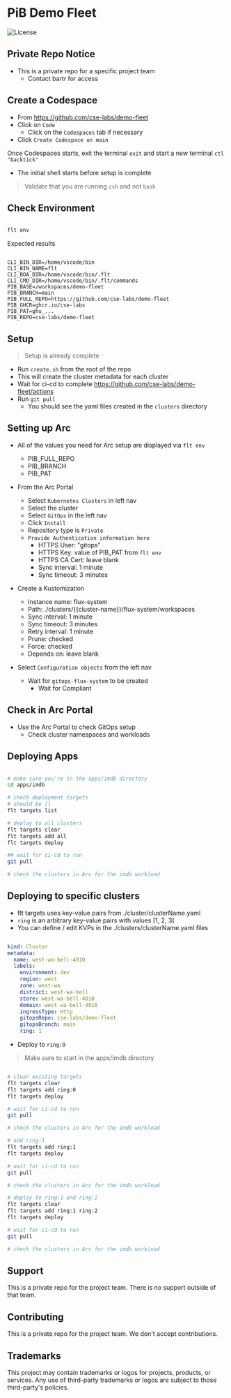 # PiB Demo Fleet

![License](https://img.shields.io/badge/license-MIT-green.svg)

## Private Repo Notice

- This is a private repo for a specific project team
  - Contact bartr for access

## Create a Codespace

- From <https://github.com/cse-labs/demo-fleet>
- Click on `Code`
  - Click on the `Codespaces` tab if necessary
- Click `Create Codespace on main`

Once Codespaces starts, exit the terminal `exit` and start a new terminal `ctl "backtick"`

- The initial shell starts before setup is complete

> Validate that you are running `zsh` and not `bash`

## Check Environment

```bash

flt env

```

Expected results

```text

CLI_BIN_DIR=/home/vscode/bin
CLI_BIN_NAME=flt
CLI_BOA_DIR=/home/vscode/bin/.flt
CLI_CMD_DIR=/home/vscode/bin/.flt/commands
PIB_BASE=/workspaces/demo-fleet
PIB_BRANCH=main
PIB_FULL_REPO=https://github.com/cse-labs/demo-fleet
PIB_GHCR=ghcr.io/cse-labs
PIB_PAT=ghu_...
PIB_REPO=cse-labs/demo-fleet

```

## Setup

> Setup is already complete

- Run `create.sh` from the root of the repo
- This will create the cluster metadata for each cluster
- Wait for ci-cd to complete <https://github.com/cse-labs/demo-fleet/actions>
- Run `git pull`
  - You should see the yaml files created in the `clusters` directory

## Setting up Arc

- All of the values you need for Arc setup are displayed via `flt env`
  - PIB_FULL_REPO
  - PIB_BRANCH
  - PIB_PAT

- From the Arc Portal

  - Select `Kubernetes Clusters` in left nav
  - Select the cluster
  - Select `GitOps` in the left nav
  - Click `Install`
  - Repository type is `Private`
  - `Provide Authentication information here`
    - HTTPS User: "gitops"
    - HTTPS Key: value of PIB_PAT from `flt env`
    - HTTPS CA Cert: leave blank
    - Sync interval: 1 minute
    - Sync timeout: 3 minutes

- Create a Kustomization
  - Instance name: flux-system
  - Path: ./clusters/{{cluster-name}}/flux-system/workspaces
  - Sync interval: 1 minute
  - Sync timeout: 3 minutes
  - Retry interval: 1 minute
  - Prune: checked
  - Force: checked
  - Depends on: leave blank

- Select `Configuration objects` from the left nav
  - Wait for `gitops-flux-system` to be created
    - Wait for Compliant

## Check in Arc Portal

- Use the Arc Portal to check GitOps setup
  - Check cluster namespaces and workloads

## Deploying Apps

```bash

# make sure you're in the apps/imdb directory
cd apps/imdb

# check deployment targets
# should be []
flt targets list

# deploy to all clusters
flt targets clear
flt targets add all
flt targets deploy

## wait for ci-cd to run
git pull

# check the clusters in Arc for the imdb workload

```

## Deploying to specific clusters

- flt targets uses key-value pairs from ./cluster/clusterName.yaml
- `ring` is an arbitrary key-value pairs with values [1, 2, 3]
- You can define / edit KVPs in the ./clusters/clusterName.yaml files

```yaml

kind: Cluster
metadata:
  name: west-wa-bell-4010
  labels:
    environment: dev
    region: west
    zone: west-wa
    district: west-wa-bell
    store: west-wa-bell-4010
    domain: west-wa-bell-4010
    ingressType: Http
    gitopsRepo: cse-labs/demo-fleet
    gitopsBranch: main
    ring: 1

```

- Deploy to `ring:0`

> Make sure to start in the apps/imdb directory

```bash

# clear existing targets
flt targets clear
flt targets add ring:0
flt targets deploy

# wait for ci-cd to run
git pull

# check the clusters in Arc for the imdb workload

# add ring:1
flt targets add ring:1
flt targets deploy

# wait for ci-cd to run
git pull

# check the clusters in Arc for the imdb workload

# deploy to ring:1 and ring:2
flt targets clear
flt targets add ring:1 ring:2
flt targets deploy

# wait for ci-cd to run
git pull

# check the clusters in Arc for the imdb workload

```

## Support

This is a private repo for the project team. There is no support outside of that team.

## Contributing

This is a private repo for the project team. We don't accept contributions.

## Trademarks

This project may contain trademarks or logos for projects, products, or services. Any use of third-party trademarks or logos are subject to those third-party's policies.
